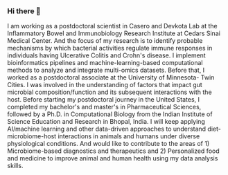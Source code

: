 ### Hi there 👋

I am working as a postdoctoral scientist in Casero and Devkota Lab at the Inflammatory Bowel and Immunobiology Research Institute at Cedars Sinai Medical Center. And the focus of my research is to identify probable mechanisms by which bacterial activities regulate immune responses in individuals having Ulcerative Colitis and Crohn's disease. I implement bioinformatics pipelines and machine-learning-based computational methods to analyze and integrate multi-omics datasets. Before that, I worked as a postdoctoral associate at the University of Minnesota- Twin Cities. I was involved in the understanding of factors that impact gut microbial composition/function and its subsequent interactions with the host. Before starting my postdoctoral journey in the United States, I completed my bachelor's and master's in Pharmaceutical Sciences, followed by a Ph.D. in Computational Biology from the Indian Institute of Science Education and Research in Bhopal, India. 
I will keep applying AI/machine learning and other data-driven approaches to understand diet-microbiome-host interactions in animals and humans under diverse physiological conditions. And would like to contribute to the areas of 1) Microbiome-based diagnostics and therapeutics and 2) Personalized food and medicine to improve animal and human health using my data analysis skills. 


